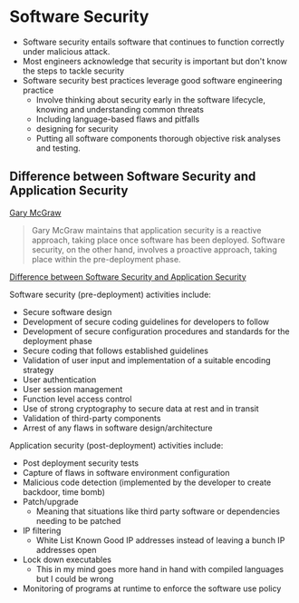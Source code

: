 # Software Security

* Software security entails software that continues to function correctly under malicious attack.
* Most engineers acknowledge that security is important but don't know the steps to tackle security
* Software security best practices leverage good software engineering practice
    * Involve thinking about security early in the software lifecycle, knowing and understanding common threats
    * Including language-based flaws and pitfalls
    * designing for security
    * Putting all software components thorough objective risk analyses and testing.

## Difference between Software Security and Application Security

[Gary McGraw](https://www.garymcgraw.com/)

> Gary McGraw maintains that application security is a reactive approach, taking place once software has been deployed. Software security, on the other hand, involves a proactive approach, taking place within the pre-deployment phase.

[Difference between Software Security and Application Security](https://www.synopsys.com/blogs/software-security/application-security-vs-software-security/)

Software security (pre-deployment) activities include:

* Secure software design
* Development of secure coding guidelines for developers to follow
* Development of secure configuration procedures and standards for the deployment phase
* Secure coding that follows established guidelines
* Validation of user input and implementation of a suitable encoding strategy
* User authentication
* User session management
* Function level access control
* Use of strong cryptography to secure data at rest and in transit
* Validation of third-party components
* Arrest of any flaws in software design/architecture

Application security (post-deployment) activities include:

* Post deployment security tests
* Capture of flaws in software environment configuration
* Malicious code detection (implemented by the developer to create backdoor, time bomb)
* Patch/upgrade
    * Meaning that situations like third party software or dependencies needing to be patched
* IP filtering
    * White List Known Good IP addresses instead of leaving a bunch IP addresses open
* Lock down executables
    * This in my mind goes more hand in hand with compiled languages but I could be wrong
* Monitoring of programs at runtime to enforce the software use policy

